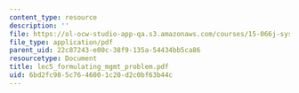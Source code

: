 ```yaml
---
content_type: resource
description: ''
file: https://ol-ocw-studio-app-qa.s3.amazonaws.com/courses/15-066j-system-optimization-and-analysis-for-manufacturing-summer-2003/6bd2fc985c7646001c20d2c0bf63b44c_lec5_formulating_mgmt_problem.pdf
file_type: application/pdf
parent_uid: 22c87243-e00c-38f9-135a-54434bb5ca86
resourcetype: Document
title: lec5_formulating_mgmt_problem.pdf
uid: 6bd2fc98-5c76-4600-1c20-d2c0bf63b44c
---
```

